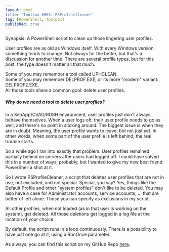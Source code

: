 ```yaml
---
layout: post
title: "Toolbox #003: PSProfileCleaner"
tag: [PowerShell, Toolbox]
published: true
---
```

Synopsis: A PowerShell script to clean up those lingering user profiles.

User profiles are as old as Windows itself. With every Windows version, something tends to change.
Not always for the better, but that's a discussion for another time.
There are several profile types, but for this post, the type doesn't matter all that much.

Some of you may remember a tool called UPHCLEAN.  
Some of you may remember DELPROF.EXE, or its more "modern" variant: DELPROF2.EXE.  
All those tools share a common goal: delete user profiles.

##### Why do we need a tool to delete user profiles?

In a XenApp/CVAD/RDSH environment, user profiles just don't always behave themselves. When a user logs off, their user profile needs to go as well, and there's no point in sticking around.
The biggest issue is when they are in doubt. Meaning, the user profile wants to leave, but not just yet. In other words, when some part of the user profile is left behind, the real trouble starts.

So a while ago I ran into exactly that problem. User profiles remained partially behind on servers after users had logged off.
I could have solved this in a number of ways, probably, but I wanted to give my new best friend PowerShell a shot at it.

So I wrote PSProfileCleaner, a script that deletes user profiles that are not in use, not excluded, and not special. Special, you say? Yes, things like the Default Profile and other "system profiles" don't like to be deleted. You may also have a case for Administrator accounts, service accounts, … that are better of left alone. Those you can specify as exclusions in my script.   

All other profiles, when not loaded (as in that user is working on the system), get deleted. All those deletions get logged in a log file at the location of your choice.

By default, the script runs in a loop continuously. There is a possibility to have just one go at it, using a RunOnce parameter.

As always, you can find this script on my GitHub Repo [here](https://github.com/Cloudsparkle/PSProfileCleaner).
